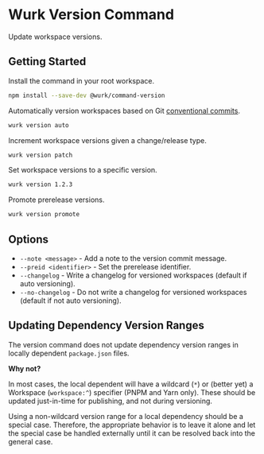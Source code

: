 # Wurk Version Command

Update workspace versions.

## Getting Started

Install the command in your root workspace.

```sh
npm install --save-dev @wurk/command-version
```

Automatically version workspaces based on Git [conventional commits](https://www.conventionalcommits.org).

```sh
wurk version auto
```

Increment workspace versions given a change/release type.

```sh
wurk version patch
```

Set workspace versions to a specific version.

```sh
wurk version 1.2.3
```

Promote prerelease versions.

```sh
wurk version promote
```

## Options

- `--note <message>` - Add a note to the version commit message.
- `--preid <identifier>` - Set the prerelease identifier.
- `--changelog` - Write a changelog for versioned workspaces (default if auto versioning).
- `--no-changelog` - Do not write a changelog for versioned workspaces (default if not auto versioning).

## Updating Dependency Version Ranges

The version command does not update dependency version ranges in locally dependent `package.json` files.

**Why not?**

In most cases, the local dependent will have a wildcard (`*`) or (better yet) a Workspace (`workspace:^`) specifier (PNPM and Yarn only). These should be updated just-in-time for publishing, and not during versioning.

Using a non-wildcard version range for a local dependency should be a special case. Therefore, the appropriate behavior is to leave it alone and let the special case be handled externally until it can be resolved back into the general case.


